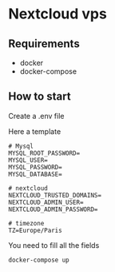 # Nextcloud vps

## Requirements

- docker
- docker-compose

## How to start

Create a .env file

Here a template
```
# Mysql
MYSQL_ROOT_PASSWORD=
MYSQL_USER=
MYSQL_PASSWORD=
MYSQL_DATABASE=

# nextcloud
NEXTCLOUD_TRUSTED_DOMAINS=
NEXTCLOUD_ADMIN_USER=
NEXTCLOUD_ADMIN_PASSWORD=

# timezone
TZ=Europe/Paris
```

You need to fill all the fields

```bash
docker-compose up
```
